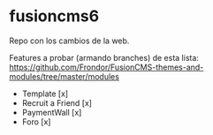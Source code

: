 # fusioncms6

Repo con los cambios de la web.

Features a probar (armando branches) de esta lista: https://github.com/Frondor/FusionCMS-themes-and-modules/tree/master/modules

* Template [x]
* Recruit a Friend [x]
* PaymentWall [x]
* Foro [x]
